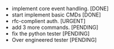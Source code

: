 
- implement core event handling. [DONE]
- start implement basic CMDs [DONE]
- rfc-complient auth. [URGENT]
- add 3 more commands. [PENDING]
- fix the python tester [PENDING]
- Over engineered tester [PENDING]
